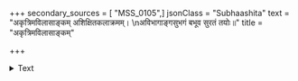 +++
secondary_sources = [ "MSS_0105",]
jsonClass = "Subhaashita"
text = "अकृत्रिमविलासाङ्कम् अशिक्षितकलाक्रमम्।  \nअविभागाङ्गसुभगं बभूव सुरतं तयोः॥"
title = "अकृत्रिमविलासाङ्कम्"

+++

<details><summary>Text</summary>

अकृत्रिमविलासाङ्कम् अशिक्षितकलाक्रमम्।  
अविभागाङ्गसुभगं बभूव सुरतं तयोः॥
</details>
